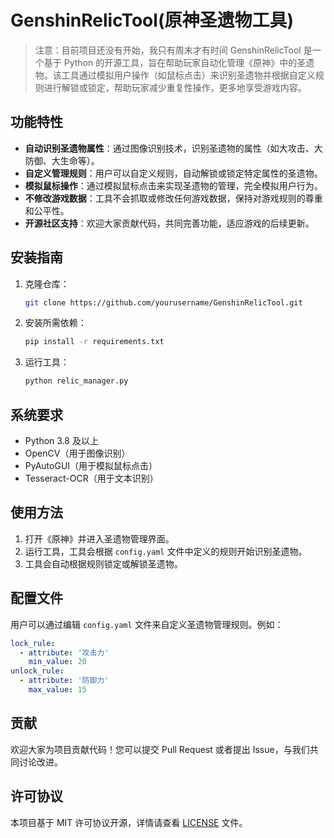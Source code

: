 # GenshinRelicTool(原神圣遗物工具)
> 注意：目前项目还没有开始，我只有周末才有时间
GenshinRelicTool 是一个基于 Python 的开源工具，旨在帮助玩家自动化管理《原神》中的圣遗物。该工具通过模拟用户操作（如鼠标点击）来识别圣遗物并根据自定义规则进行解锁或锁定，帮助玩家减少重复性操作，更多地享受游戏内容。

## 功能特性
- **自动识别圣遗物属性**：通过图像识别技术，识别圣遗物的属性（如大攻击、大防御、大生命等）。
- **自定义管理规则**：用户可以自定义规则，自动解锁或锁定特定属性的圣遗物。
- **模拟鼠标操作**：通过模拟鼠标点击来实现圣遗物的管理，完全模拟用户行为。
- **不修改游戏数据**：工具不会抓取或修改任何游戏数据，保持对游戏规则的尊重和公平性。
- **开源社区支持**：欢迎大家贡献代码，共同完善功能，适应游戏的后续更新。

## 安装指南

1. 克隆仓库：
   ```bash
   git clone https://github.com/yourusername/GenshinRelicTool.git
   ```
2. 安装所需依赖：
   ```bash
   pip install -r requirements.txt
   ```
3. 运行工具：
   ```bash
   python relic_manager.py
   ```

## 系统要求
- Python 3.8 及以上
- OpenCV（用于图像识别）
- PyAutoGUI（用于模拟鼠标点击）
- Tesseract-OCR（用于文本识别）

## 使用方法
1. 打开《原神》并进入圣遗物管理界面。
2. 运行工具，工具会根据 `config.yaml` 文件中定义的规则开始识别圣遗物。
3. 工具会自动根据规则锁定或解锁圣遗物。

## 配置文件
用户可以通过编辑 `config.yaml` 文件来自定义圣遗物管理规则。例如：
```yaml
lock_rule:
  - attribute: '攻击力'
    min_value: 20
unlock_rule:
  - attribute: '防御力'
    max_value: 15
```

## 贡献
欢迎大家为项目贡献代码！您可以提交 Pull Request 或者提出 Issue，与我们共同讨论改进。

## 许可协议
本项目基于 MIT 许可协议开源，详情请查看 [LICENSE](LICENSE) 文件。

